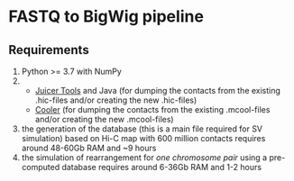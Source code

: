 # FASTQ to BigWig pipeline

## Requirements
1) Python >= 3.7 with NumPy
2)
  	- [Juicer Tools](https://github.com/aidenlab/juicer) and Java (for dumping the contacts from the existing .hic-files and/or creating the new .hic-files)
  	- [Cooler](https://github.com/open2c/cooler) (for dumping the contacts from the existing .mcool-files and/or creating the new .mcool-files)
3) the generation of the database (this is a main file required for SV simulation) based on Hi-C map with 600 million contacts requires around 48-60Gb RAM and ~9 hours
4) the simulation of rearrangement for *one chromosome pair* using a pre-computed database requires around 6-36Gb RAM and 1-2 hours

